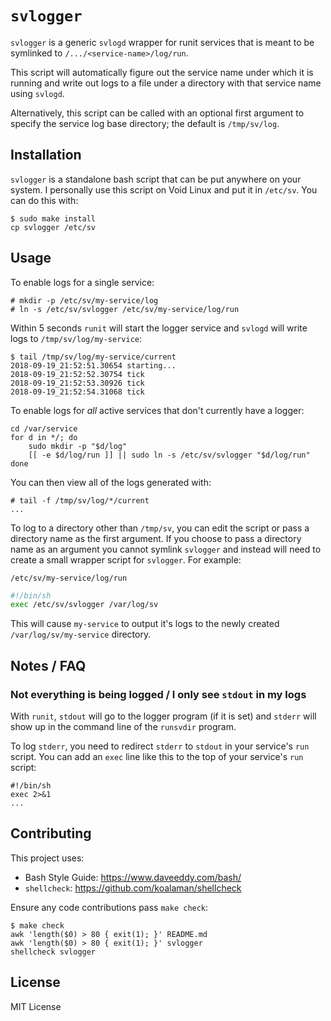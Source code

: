 `svlogger`
==========

`svlogger` is a generic `svlogd` wrapper for runit services that is meant to be
symlinked to `/.../<service-name>/log/run`.

This script will automatically figure out the service name under which it is
running and write out logs to a file under a directory with that service name
using `svlogd`.

Alternatively, this script can be called with an optional first argument to
specify the service log base directory; the default is `/tmp/sv/log`.

Installation
------------

`svlogger` is a standalone bash script that can be put anywhere on your system.
I personally use this script on Void Linux and put it in `/etc/sv`.  You
can do this with:

    $ sudo make install
    cp svlogger /etc/sv

Usage
-----

To enable logs for a single service:

    # mkdir -p /etc/sv/my-service/log
    # ln -s /etc/sv/svlogger /etc/sv/my-service/log/run

Within 5 seconds `runit` will start the logger service and `svlogd` will write
logs to `/tmp/sv/log/my-service`:

    $ tail /tmp/sv/log/my-service/current
    2018-09-19_21:52:51.30654 starting...
    2018-09-19_21:52:52.30754 tick
    2018-09-19_21:52:53.30926 tick
    2018-09-19_21:52:54.31068 tick

To enable logs for *all* active services that don't currently have a logger:

    cd /var/service
    for d in */; do
        sudo mkdir -p "$d/log"
        [[ -e $d/log/run ]] || sudo ln -s /etc/sv/svlogger "$d/log/run"
    done

You can then view all of the logs generated with:

    # tail -f /tmp/sv/log/*/current
    ...

To log to a directory other than `/tmp/sv`, you can edit the script or pass a
directory name as the first argument.  If you choose to pass a directory name as
an argument you cannot symlink `svlogger` and instead will need to create a
small wrapper script for `svlogger`.  For example:

`/etc/sv/my-service/log/run`

``` sh
#!/bin/sh
exec /etc/sv/svlogger /var/log/sv
```

This will cause `my-service` to output it's logs to the newly created
`/var/log/sv/my-service` directory.

Notes / FAQ
-----------

### Not everything is being logged / I only see `stdout` in my logs

With `runit`, `stdout` will go to the logger program (if it is set) and `stderr`
will show up in the command line of the `runsvdir` program.

To log `stderr`, you need to redirect `stderr` to `stdout` in your service's
`run` script.  You can add an `exec` line like this to the top of your
service's `run` script:

    #!/bin/sh
    exec 2>&1
    ...

Contributing
------------

This project uses:

- Bash Style Guide: https://www.daveeddy.com/bash/
- `shellcheck`: https://github.com/koalaman/shellcheck

Ensure any code contributions pass `make check`:

```
$ make check
awk 'length($0) > 80 { exit(1); }' README.md
awk 'length($0) > 80 { exit(1); }' svlogger
shellcheck svlogger
```

License
-------

MIT License
